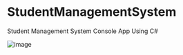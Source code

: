 # StudentManagementSystem
Student Management System Console App Using C#

![image](https://user-images.githubusercontent.com/69195287/218745242-219f5ad6-d7b5-4610-b5f8-0be219db9953.png)
